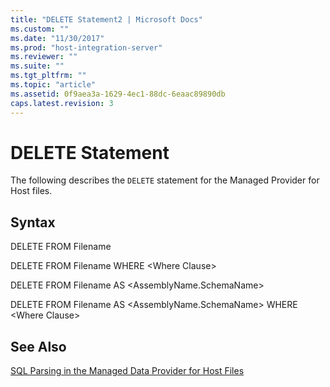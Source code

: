 ```yaml
---
title: "DELETE Statement2 | Microsoft Docs"
ms.custom: ""
ms.date: "11/30/2017"
ms.prod: "host-integration-server"
ms.reviewer: ""
ms.suite: ""
ms.tgt_pltfrm: ""
ms.topic: "article"
ms.assetid: 0f9aea3a-1629-4ec1-88dc-6eaac89890db
caps.latest.revision: 3
---
```

# DELETE Statement
The following describes the `DELETE` statement for the Managed Provider for Host files.  
  
## Syntax  
 DELETE FROM Filename  
  
 DELETE FROM Filename WHERE \<Where Clause>  
  
 DELETE FROM Filename AS \<AssemblyName.SchemaName>  
  
 DELETE FROM Filename AS \<AssemblyName.SchemaName> WHERE \<Where Clause>  
  
## See Also  
 [SQL Parsing in the Managed Data Provider for Host Files](../HIS2010/sql-parsing-in-the-managed-data-provider-for-host-files1.md)